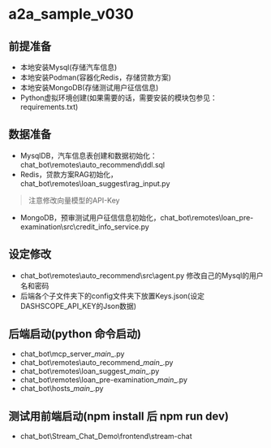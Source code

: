 # a2a_sample_v030
## 前提准备
- 本地安装Mysql(存储汽车信息)
- 本地安装Podman(容器化Redis，存储贷款方案)
- 本地安装MongoDB(存储测试用户征信信息)
- Python虚拟环境创建(如果需要的话，需要安装的模块包参见：requirements.txt)

## 数据准备
- MysqlDB，汽车信息表创建和数据初始化：chat_bot\remotes\auto_recommend\ddl.sql
- Redis，贷款方案RAG初始化，chat_bot\remotes\loan_suggest\rag_input.py
> 注意修改向量模型的API-Key
- MongoDB，预审测试用户征信信息初始化，chat_bot\remotes\loan_pre-examination\src\credit_info_service.py

## 设定修改
- chat_bot\remotes\auto_recommend\src\agent.py 修改自己的Mysql的用户名和密码
- 后端各个子文件夹下的config文件夹下放置Keys.json(设定DASHSCOPE_API_KEY的Json数据)


## 后端启动(python 命令启动)
- chat_bot\mcp_server\__main__.py
- chat_bot\remotes\auto_recommend\__main__.py
- chat_bot\remotes\loan_suggest\__main__.py
- chat_bot\remotes\loan_pre-examination\__main__.py
- chat_bot\hosts\__main__.py

## 测试用前端启动(npm install 后 npm run dev)
- chat_bot\Stream_Chat_Demo\frontend\stream-chat
